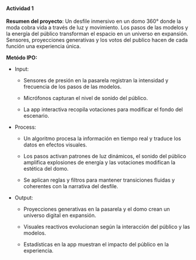 #### Actividad 1

**Resumen del proyecto**: Un desfile inmersivo en un domo 360° donde la moda cobra vida a través de luz y movimiento. Los pasos de las modelos y la energía del público transforman el espacio en un universo en expansión. Sensores, proyecciones generativas y los votos del publico hacen de cada función una experiencia única.

**Metódo IPO:**
- Input:

  - Sensores de presión en la pasarela registran la intensidad y frecuencia de los pasos de las modelos.

  - Micrófonos capturan el nivel de sonido del público.

  - La app interactiva recopila votaciones para modificar el fondo del escenario.

- Process:

  - Un algoritmo procesa la información en tiempo real y traduce los datos en efectos visuales.

  - Los pasos activan patrones de luz dinámicos, el sonido del público amplifica explosiones de energía y las votaciones modifican la estética del domo.

  - Se aplican reglas y filtros para mantener transiciones fluidas y coherentes con la narrativa del desfile.

- Output:

  - Proyecciones generativas en la pasarela y el domo crean un universo digital en expansión.

  - Visuales reactivos evolucionan según la interacción del público y las modelos.

  - Estadísticas en la app muestran el impacto del público en la experiencia.

